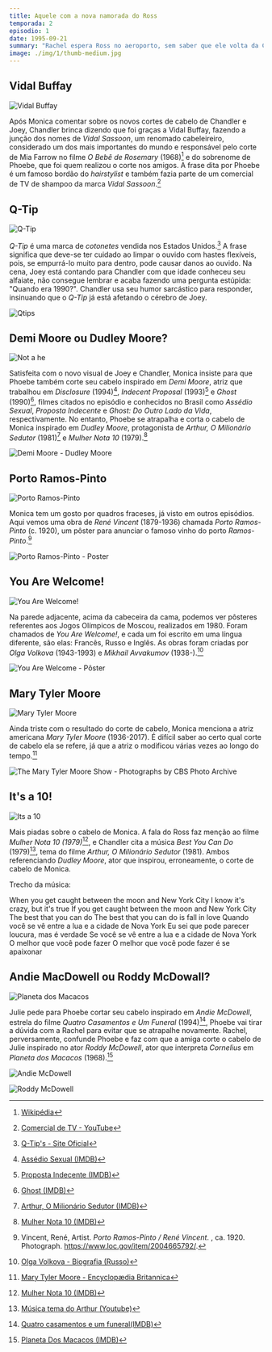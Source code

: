 ```yaml
---
title: Aquele com a nova namorada do Ross
temporada: 2
episodio: 1
date: 1995-09-21
summary: "Rachel espera Ross no aeroporto, sem saber que ele volta da China com sua nova namorada, Julie. Phoebe corta o cabelo de Monica de um jeito diferente."
image: ./img/1/thumb-medium.jpg
---
```


## Vidal Buffay

![Vidal Buffay](./img/1/vidal-buffay.png)

<cena>
  <monica
    original="- Guys, you got new haircuts."
    traducao="- Pessoal, vocês cortaram o cabelo."
  ></monica>
   <chandler
    original="- Yes, yes, we did. Thanks to Vidal Buffay."
    traducao="- Sim, sim, cortamos. Graças a Vidal Buffay."
  ></chandler>
   <phoebe
    original="- Cause, you know, If you don’t look good, we don’t look good."
    traducao="- Se vocês não ficam bem, nós não ficamos bem."
  ></phoebe>
</cena>

Após Monica comentar sobre os novos cortes de cabelo de Chandler e Joey, Chandler
brinca dizendo que foi graças a Vidal Buffay, fazendo a junção dos nomes de
*Vidal Sassoon*, um renomado cabeleireiro, considerado um dos mais importantes do
mundo e responsável pelo corte de Mia Farrow no filme *O Bebê de Rosemary* (1968)[^vidal-wiki]
e do sobrenome de Phoebe, que foi quem realizou o corte nos amigos. A frase dita
por Phoebe é um famoso bordão do *hairstylist* e também fazia parte de um comercial
de TV de shampoo da marca *Vidal Sassoon*.[^vidal-yt]

[^vidal-wiki]: [Wikipédia](https://pt.wikipedia.org/wiki/Vidal_Sassoon)
[^vidal-yt]: [Comercial de TV - YouTube](https://www.youtube.com/watch?v=zIDMngZsFhY)

## Q-Tip

![Q-Tip](./img/1/q-tip.png)

<cena>
  <chandler
    original="- Okay, you have to stop the Q-Tip when there's resistance."
    traducao="- Retire o cotonete quando houver alguma resistência."
  ></chandler>
</cena>

*Q-Tip* é uma marca de *cotonetes* vendida nos Estados Unidos.[^qtips-website]
A frase significa que deve-se ter cuidado ao limpar o ouvido com hastes flexíveis,
pois, se empurrá-lo muito para dentro, pode causar danos ao ouvido. Na cena, Joey
está contando para Chandler com que idade conheceu seu alfaiate, não consegue lembrar e acaba fazendo uma pergunta estúpida: "Quando era 1990?". Chandler usa seu humor sarcástico
para responder, insinuando que o *Q-Tip* já está afetando o cérebro de Joey.

![Qtips](./img/1/Qtips.jpg)

[^qtips-website]: [Q-Tip's - Site Oficial](https://www.qtips.com/)

## Demi Moore ou Dudley Moore?

![Not a he](./img/1/not-a-he.png)

<cena>
  <monica
    original="- Demi Moore is not a he."
    traducao="- Demi Moore não é ele."
  ></monica>
   <phoebe
    original="- Well, he was a he in Arthur and in 10."
    traducao="- Era em &quot;Arthur, o Milionário&quot; e &quot;Mulher Nota 10&quot;."
  ></phoebe>
   <monica
    original="- That's Dudley Moore!"
    traducao="- Esse é Dudley Moore!"
  ></monica>
</cena>

Satisfeita com o novo visual de Joey e Chandler, Monica insiste para que Phoebe
também corte seu cabelo inspirado em *Demi Moore*, atriz que trabalhou em
*Disclosure* (1994)[^disclosure-imdb], *Indecent Proposal* (1993)[^indecent-proposal-imdb]
e *Ghost* (1990)[^ghost-imdb], filmes citados no episódio e conhecidos no Brasil como
*Assédio Sexual*, *Proposta Indecente* e *Ghost: Do Outro Lado da Vida*, respectivamente.
No entanto, Phoebe se atrapalha e corta o cabelo de Monica inspirado em *Dudley Moore*,
protagonista de *Arthur, O Milionário Sedutor* (1981)[^arthur-imdb] e
*Mulher Nota 10* (1979).[^10-imdb]

![Demi Moore - Dudley Moore](./img/1/demi-moore-dudley-moore.jpg)

[^disclosure-imdb]: [Assédio Sexual (IMDB)](https://www.imdb.com/title/tt0109635/?ref_=fn_al_tt_1)
[^indecent-proposal-imdb]: [Proposta Indecente (IMDB)](https://www.imdb.com/title/tt0107211/?ref_=fn_al_tt_1)
[^ghost-imdb]: [Ghost (IMDB)](https://www.imdb.com/title/tt0099653/?ref_=fn_al_tt_1)
[^arthur-imdb]: [Arthur, O Milionário Sedutor (IMDB)](https://www.imdb.com/title/tt0082031/?ref_=nv_sr_srsg_0)
[^10-imdb]: [Mulher Nota 10 (IMDB)](https://www.imdb.com/title/tt0211876/)

## Porto Ramos-Pinto

![Porto Ramos-Pinto](./img/1/porto-ramos-pinto.png)

Monica tem um gosto por quadros fraceses, já visto em outros episódios. Aqui vemos
uma obra de *René Vincent* (1879-1936) chamada *Porto Ramos-Pinto* (c. 1920), um pôster
para anunciar o famoso vinho do porto *Ramos-Pinto*.[^ramos-pinto-poster]

![Porto Ramos-Pinto - Poster](./img/1/ramos-pinto-poster.jpg)

[^ramos-pinto-poster]: Vincent, René, Artist. *Porto Ramos-Pinto / René Vincent*. , ca. 1920. Photograph. <https://www.loc.gov/item/2004665792/>.

## You Are Welcome!

![You Are Welcome!](./img/1/you-are-welcome.png)

Na parede adjacente, acima da cabeceira da cama, podemos ver pôsteres referentes
aos Jogos Olímpicos de Moscou, realizados em 1980. Foram chamados de *You Are Welcome!*,
e cada um foi escrito em uma língua diferente, são elas: Francês, Russo e Inglês.
As obras foram criadas por *Olga Volkova* (1943-1993) e *Mikhail Avvakumov*
(1938-).[^olga-bio]

![You Are Welcome - Pôster](./img/1/you-are-welcome-poster.jpg)

[^olga-bio]: [Olga Volkova - Biografia (Russo)](https://peoplepill.com/people/olga-aleksandrovna-volkova)

## Mary Tyler Moore

![Mary Tyler Moore](./img/1/mary-tyler-moore.png)

<cena>
  <monica
    original="- Even Mary Tyler Moore would've been better."
    traducao="- Até o corte de cabelo de Mary Tyler Moore seria melhor."
  />
</cena>

Ainda triste com o resultado do corte de cabelo, Monica menciona a atriz americana
*Mary Tyler Moore* (1936-2017). É difícil saber ao certo qual corte de cabelo
ela se refere, já que a atriz o modificou várias vezes ao longo do tempo.[^moore-britannica]

![The Mary Tyler Moore Show - Photographs by CBS Photo Archive](./img/1/the-mary-tyler-moore-show.jpg)

[^moore-britannica]: [Mary Tyler Moore - Encyclopædia Britannica](https://www.britannica.com/biography/Mary-Tyler-Moore)

## It's a 10!

![Its a 10](./img/1/its-a-ten.png)

<cena>
  <ross
    original="- I like it. Yeah, I do. I think it's a 10!"
    traducao="- Eu gostei. Sério. Eu acho que é um 10!"
  ></ross>
   <monica
    original="- Thank you. My hair is very amused."
    traducao="- Obrigada. Meu cabelo está bem divertido."
  ></monica>
   <chandler
    original="- Oh, come on, things could be worse. I mean, You could get caught between the moon and New York City. I know it's crazy, but it's true."
    traducao="- As coisas poderiam ser bem pior. Você poderia ficar presa entre a lua e Nova York. Se que parece loucura, mas é verdade."
  ></chandler>
</cena>

Mais piadas sobre o cabelo de Monica. A fala do Ross faz menção ao filme
*Mulher Nota 10 (1979)*[^ten-imdb], e Chandler cita a música *Best You Can Do*
(1979)[^arthur-theme-yt], tema do filme *Arthur, O Milionário Sedutor* (1981).
Ambos referenciando *Dudley Moore*, ator que inspirou, erroneamente, o corte de
cabelo de Monica.

Trecho da música:

<musica>
  <letra slot="original">
    When you get caught between the moon and New York City
    I know it's crazy, but it's true
    If you get caught between the moon and New York City
    The best that you can do
    The best that you can do is fall in love
  </letra>
  <letra slot="traducao">
    Quando você se vê entre a lua e a cidade de Nova York
    Eu sei que pode parecer loucura, mas é verdade
    Se você se vê entre a lua e a cidade de Nova York
    O melhor que você pode fazer
    O melhor que você pode fazer é se apaixonar
  </letra>
</musica>

[^ten-imdb]: [Mulher Nota 10 (IMDB)](https://www.imdb.com/title/tt0211876/)
[^arthur-theme-yt]: [Música tema do Arthur (Youtube)](https://www.youtube.com/watch?v=ljt5-wY1cOU)

## Andie MacDowell ou Roddy McDowall?

![Planeta dos Macacos](./img/1/planeta-dos-macacos.png)

<cena>
  <phoebe
    original="- Okay, I just wanna make really sure this time. Andie McDowell is the girl from Four Weddings and a Funeral, right?"
    traducao="- Só quero ter certeza, desta vez. Andie McDowell fez Quatro Casamentos e Um Funeral?"
  ></phoebe>
   <rachel
    original="- No, no, no, no, no. That's Roddy McDowall. Andie MacDowell is the guy from Planet of the Apes."
    traducao="- Não, esse é Roddy McDowall. Andie McDowell é o cara que fez Planeta dos Macacos."
  ></rachel>
</cena>

Julie pede para Phoebe cortar seu cabelo inspirado em *Andie McDowell*, estrela
do filme *Quatro Casamentos e Um Funeral* (1994)[^weddings-imdb], Phoebe vai tirar a dúvida com
a Rachel para evitar que se atrapalhe novamente. Rachel, perversamente, confunde
Phoebe e faz com que a amiga corte o cabelo de Julie inspirado no ator
*Roddy McDowell*, ator que interpreta *Cornelius* em *Planeta dos Macacos* (1968).[^apes-imdb]

![Andie McDowell](./img/1/andie-macdowell.jpg)

![Roddy McDowell](./img/1/roddy-mcdowall-makeup.jpg)

[^weddings-imdb]: [Quatro casamentos e um funeral(IMDB)](https://www.imdb.com/title/tt0109831/)
[^apes-imdb]: [Planeta Dos Macacos (IMDB)](https://www.imdb.com/title/tt0063442/)
